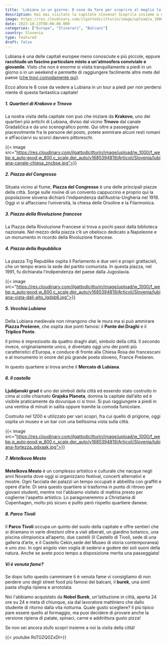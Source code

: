 ```yaml
---
title: 'Lubiana in un giorno: 8 cose da fare per scoprire al meglio la capitale della Slovenia'
description: Hai mai visitato la capitale slovena? Scoprila insieme a noi!
image: https://res.cloudinary.com/ilgattodicitturin/image/upload/w_1000/f_webp,q_auto:good,w_800,c_scale,dpr_auto/v1689874010/Articoli/Slovenia/lubiana-canale-chiesa-rossa_mr4v7r.jpg
date: 2023-10-23T08:00:00.000
categories: ["Europa", "Itinerari", "Balcani"]
country: Slovenia
type: featured
draft: false
---
```


<script src="https://product-gallery.cloudinary.com/all.js" type="text/javascript">
</script>  

Lubiana è una delle capitali europee meno conosciute e più piccole, eppure **racchiude un fascino particolare misto a un'atmosfera conviviale e giovanile**. Visto che non è enorme si visita tranquillamente a piedi in un giorno o in un weekend e permette di raggiungere facilmente altre mete del paese ([che trovi comodamente qui](/blog/slovenia-in-camper-5-giorni-tra-montagne-e-borghi-storici)). 

Ecco allora le 8 cose da vedere a Lubiana in un tour a piedi per non perdersi niente di questa fantastica capitale!

##### 1. Quartieri di Krakovo e Trnovo

La nostra visita della capitale non può che iniziare da **Krakovo**, uno dei quartieri più antichi di Lubiana, diviso dal vicino **Trnovo** dal canale Gradaščica e da uno scenografico ponte. 
Qui oltre a passeggiare piacevolmente fra le persone del posto, potete ammirare alcuni resti romani e afFacciarvi su scorci davvero pittoreschi. 

{{< image src="https://res.cloudinary.com/ilgattodicitturin/image/upload/w_1000/f_webp,q_auto:good,w_800,c_scale,dpr_auto/v1685394819/Articoli/Slovenia/lubiana-canale-chiesa_zncbse.jpg">}}

##### 2. Piazza del Congresso

Situata vicino al fiume, **Piazza del Congresso** è una delle principali piazze della città. Sorge sulle rovine di un convento cappuccino e proprio qui la popolazione slovena dichiarò l’indipendenza dall’Austria-Ungheria nel 1918. Oggi vi si affacciano l’università, la chiesa delle Orsoline e la Filarmonica.

##### 3. Piazza della Rivoluzione francese

La Piazza della Rivoluzione Francese si trova a pochi passi dalla biblioteca nazionale. Nel mezzo della piazza c’è un obelisco dedicato a Napoleone e un monumento in ricordo della Rivoluzione francese. 

##### 4. Piazza della Repubblica

La piazza Trg Republike ospita il Parlamento e due veri e propri grattacieli, che un tempo erano la sede del partito comunista. In questa piazza, nel 1991, fu dichiarata l’indipendenza del paese dalla Jugoslavia.

{{< image src="https://res.cloudinary.com/ilgattodicitturin/image/upload/w_1000/f_webp,q_auto:good,w_800,c_scale,dpr_auto/v1685394819/Articoli/Slovenia/lubiana-vista-dall-alto_lgdsb6.jpg">}}

##### 5. Vecchia Lubiana
  
Della Lubiana medievale non rimangono che le mura ma si può ammirare **Piazza Prešeren**, che ospita due ponti famosi: il **Ponte dei Draghi** e il **Triplice Ponte**.
  
Il primo è impreziosito da quattro draghi alati, simbolo della città. Il secondo invece, originariamente unico, e diventato oggi uno dei ponti più caratteristici d’Europa, e conduce di fronte alla Chiesa Rosa dei francescani e al monumento in onore del più grande poeta sloveno, France Prešeren.

In questo quartiere si trova anche il **Mercato di Lubiana**.

<div id="my-gallery3" style="max-width:100%;margin:auto">
</div>

<script>
     const myWidget3 = cloudinary.galleryWidget({
    "cloudName": "ilgattodicitturin",
    "mediaAssets": [{
        "publicId": "Articoli/Slovenia/lubiana-palazzo_qjj6rm.jpg",
        "mediaType": "image"
    }, {
        "publicId": "Articoli/Slovenia/lubiana-di-notte_prqjsm.jpg",
        "mediaType": "image"
    }, {
        "publicId": "Articoli/Slovenia/lubiana-chiesa-rossa_o5btn5.jpg",
        "mediaType": "image"
    }],
    "aspectRatio": "16:9",
    "navigationButtonProps": {
        "shape": "rectangle",
        "color": "#FFFFFF",
        "iconColor": "#000000"
    },
    "container": "#my-gallery3"
});

myWidget3.render();
</script>

##### 6. Il castello 

**Ljubljanski grad** è uno dei simboli della città ed essendo stato costruito in cima al colle chiamato **Grajska Planota**, domina la capitale dall’alto ed è visibile praticamente da dovunque ci si trovi. Si può raggiungere a piedi in una ventina di minuti in salita oppure tramite la comoda funicolare. 

Costruito nel 1200 e utilizzato per vari scopri, fra cui quello di prigione, oggi ospita un museo e un bar con una bellissima vista sulla città.

{{< image src="https://res.cloudinary.com/ilgattodicitturin/image/upload/w_1000/f_webp,q_auto:good,w_800,c_scale,dpr_auto/v1685394819/Articoli/Slovenia/lubiana-fortezza_pdxaak.jpg">}}

##### 7. Metelkova Mesto

**Metelkova Mesto** è un complesso artistico e culturale che nacque negli anni Novanta dove oggi si organizzano festival, concerti alternativi e mostre. Ogni facciata dei palazzi un tempo occupati è abbellita con graffiti e opere d’arte. Di sera questo quartiere si trasforma in punto di ritrovo per giovani studenti, mentre noi l'abbiamo visitato di mattina presto per coglierne l'aspetto artistico. Lo paragoneremmo a Christiania di Copenhagen, molto più sicuro e pulito però rispetto quartiere danese.

<div id="my-gallery" style="max-width:100%;margin:auto">
</div>

<script>
     const myWidget = cloudinary.galleryWidget({
    "cloudName": "ilgattodicitturin",
    "mediaAssets": [{
        "publicId": "Articoli/Slovenia/lubiana-obey_j9habi.jpg",
        "mediaType": "image"
    }, {
        "publicId": "Articoli/Slovenia/lubiana-murales_ex6pfi.jpg",
        "mediaType": "image"
    }, {
        "publicId": "Articoli/Slovenia/lubiana-murales-wc_lhtyjf.jpg",
        "mediaType": "image"
    }, {
        "publicId": "Articoli/Slovenia/lubiana-murales-strret-art_almq2u.jpg",
        "mediaType": "image"
    }, {
        "publicId": "Articoli/Slovenia/lubiana-scultura_hfhhqp.jpg",
        "mediaType": "image"
    }],
    "aspectRatio": "16:9",
    "navigationButtonProps": {
        "shape": "rectangle",
        "color": "#FFFFFF",
        "iconColor": "#000000"
    },
    "container": "#my-gallery"
});

myWidget.render();
</script>

##### 8. Parco Tivoli
  
Il **Parco Tivoli** occupa un quinto del suolo della capitale e offre sentieri che si diramano in varie direzioni oltre a viali alberati, un giardino botanico, una piscina olimpionica all’aperto, due castelli (il Castello di Tivoli, sede di una galleria d’arte, e il Castello Cekin,sede del Museo di storia contemporanea) e uno zoo.
In ogni angolo vien voglia di sedersi e godere dei soli suoni della natura. Anche se avete poco tempo a disposizione merita una passeggiata!

<div id="my-gallery2" style="max-width:100%;margin:auto">
</div>

<script>
     const myWidget2 = cloudinary.galleryWidget({
    "cloudName": "ilgattodicitturin",
    "mediaAssets": [{
        "publicId": "Articoli/Slovenia/lubiana-piccola-statua_lglec4.jpg",
        "mediaType": "image"
    }, {
        "publicId": "Articoli/Slovenia/lubiana-statue_i7vkyi.jpg",
        "mediaType": "image"
    }, {
        "publicId": "Articoli/Slovenia/lubiana-parco_oyp65g.jpg",
        "mediaType": "image"
    }, {
        "publicId": "Articoli/Slovenia/lubiana-parco-reggia_nduh9u.jpg",
        "mediaType": "image"
    }, {
        "publicId": "Articoli/Slovenia/lubiana-orto-bonatico_lpyl9q.jpg",
        "mediaType": "image"
    }],
    "aspectRatio": "16:9",
    "navigationButtonProps": {
        "shape": "rectangle",
        "color": "#FFFFFF",
        "iconColor": "#000000"
    },
    "container": "#my-gallery2"
});

myWidget2.render();
</script>

##### Vi è venuta fame?
Se dopo tutto questo camminare ti è venuta fame vi consigliamo di non perdere uno degli street food più famosi dei balcani, il **burek**, una simil pasta sfoglia ripiena e arrotolata.

Noi l'abbiamo acquistato da **Nobel Burek**, un'istituzione in città, aperta 24 ore su 24 e meta di chiunque, sia dal lavoratore mattiniero che dallo studente di ritorno dalla vita notturna. 
Quale gusto scegliere? Il più tipico pare essere quello al formaggio, ma puoi decidere di provare anche la versione ripiena di patate, spinaci, carne e addirittura gusto pizza! 

Se non sei ancora stufo scopri insieme a noi la visita della città!

{{< youtube RsTGZQ0ZxDI>}}